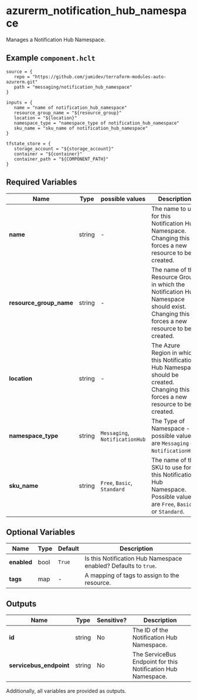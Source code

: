 # azurerm_notification_hub_namespace

Manages a Notification Hub Namespace.

## Example `component.hclt`

```hcl
source = {
   repo = "https://github.com/jumidev/terraform-modules-auto-azurerm.git" 
   path = "messaging/notification_hub_namespace" 
}

inputs = {
   name = "name of notification_hub_namespace" 
   resource_group_name = "${resource_group}" 
   location = "${location}" 
   namespace_type = "namespace_type of notification_hub_namespace" 
   sku_name = "sku_name of notification_hub_namespace" 
}

tfstate_store = {
   storage_account = "${storage_account}" 
   container = "${container}" 
   container_path = "${COMPONENT_PATH}" 
}

```

## Required Variables

| Name | Type |  possible values |  Description |
| ---- | --------- |  ----------- | ----------- |
| **name** | string |  -  |  The name to use for this Notification Hub Namespace. Changing this forces a new resource to be created. | 
| **resource_group_name** | string |  -  |  The name of the Resource Group in which the Notification Hub Namespace should exist. Changing this forces a new resource to be created. | 
| **location** | string |  -  |  The Azure Region in which this Notification Hub Namespace should be created. Changing this forces a new resource to be created. | 
| **namespace_type** | string |  `Messaging`, `NotificationHub`  |  The Type of Namespace - possible values are `Messaging` or `NotificationHub`. | 
| **sku_name** | string |  `Free`, `Basic`, `Standard`  |  The name of the SKU to use for this Notification Hub Namespace. Possible values are `Free`, `Basic` or `Standard`. | 

## Optional Variables

| Name | Type |  Default  |  Description |
| ---- | --------- |  ----------- | ----------- |
| **enabled** | bool |  `True`  |  Is this Notification Hub Namespace enabled? Defaults to `true`. | 
| **tags** | map |  -  |  A mapping of tags to assign to the resource. | 



## Outputs

| Name | Type | Sensitive? | Description |
| ---- | ---- | --------- | --------- |
| **id** | string | No  | The ID of the Notification Hub Namespace. | 
| **servicebus_endpoint** | string | No  | The ServiceBus Endpoint for this Notification Hub Namespace. | 

Additionally, all variables are provided as outputs.

